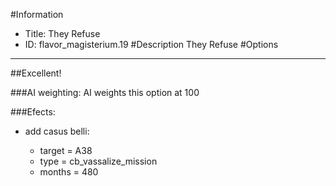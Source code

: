 #Information
 - Title: They Refuse
 - ID: flavor_magisterium.19
#Description
They Refuse
#Options

___
##Excellent!

###AI weighting:
AI weights this option at 100


###Efects:<ul><li>add casus belli:</li><ul><li>target = A38</li><li>type = cb_vassalize_mission</li><li>months = 480</li></ul></ul>
